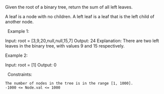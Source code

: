 Given the root of a binary tree, return the sum of all left leaves.

A leaf is a node with no children. A left leaf is a leaf that is the left child of another node.

 
Example 1:

Input: root = [3,9,20,null,null,15,7]
Output: 24
Explanation: There are two left leaves in the binary tree, with values 9 and 15 respectively.


Example 2:

Input: root = [1]
Output: 0


 
Constraints:


	The number of nodes in the tree is in the range [1, 1000].
	-1000 <= Node.val <= 1000

